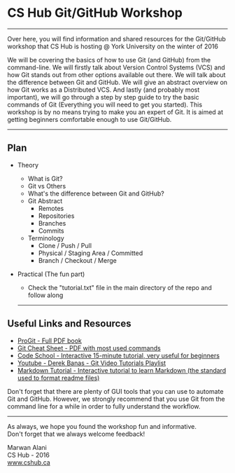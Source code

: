 # CS Hub Git/GitHub Workshop  
  
  -----
  
  Over here, you will find information and shared resources for the Git/GitHub workshop that CS Hub is hosting @ York University on the winter of 2016

  We will be covering the basics of how to use Git (and GitHub) from the command-line. We will firstly talk about Version Control Systems (VCS) and how Git stands out from other options available out there. We will talk about the difference between Git and GitHub. We will give an abstract overview on how Git works as a Distributed VCS. And lastly (and probably most important), we will go through a step by step guide to try the basic commands of Git (Everything you will need to get you started).
  This workshop is by no means trying to make you an expert of Git. It is aimed at getting beginners comfortable enough to use Git/GitHub.
    
  -----
  
## Plan
- Theory
  - What is Git?
  - Git vs Others
  - What's the difference between Git and GitHub?
  - Git Abstract
    - Remotes
    - Repositories
    - Branches
    - Commits
  - Terminology
    - Clone / Push / Pull
    - Physical / Staging Area / Committed
    - Branch / Checkout / Merge
- Practical (The fun part)
  - Check the "tutorial.txt" file in the main directory of the repo and follow along
  
  -----
  
## Useful Links and Resources
- [ProGit - Full PDF book](https://github.s3.amazonaws.com/media/progit.en.pdf)  
- [Git Cheat Sheet - PDF with most used commands](https://training.github.com/kit/downloads/github-git-cheat-sheet.pdf)  
- [Code School - Interactive 15-minute tutorial, very useful for beginners](https://try.github.io/levels/1/challenges/1)
- [Youtube - Derek Banas - Git Video Tutorials Playlist](https://www.youtube.com/playlist?list=PLGLfVvz_LVvQHO1PfyscjIPkNJjgHsLyH)
- [Markdown Tutorial - Interactive tutorial to learn Markdown (the standard used to format readme files)](http://www.markdowntutorial.com/)  
  
Don't forget that there are plenty of GUI tools that you can use to automate Git and GitHub. However, we strongly recommend that you use Git from the command line for a while in order to fully understand the workflow.  

  -----
  
As always, we hope you found the workshop fun and informative.  
Don't forget that we always welcome feedback!
  
Marwan Alani  
CS Hub - 2016  
www.cshub.ca
  
